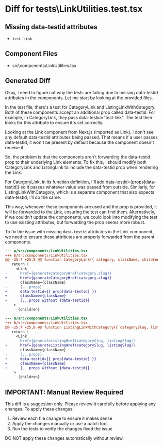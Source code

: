 # Diff for tests\LinkUtilities.test.tsx

## Missing data-testid attributes
- `test-link`

## Component Files
- src\components\LinkUtilities.tsx

## Generated Diff
<think>
Okay, I need to figure out why the tests are failing due to missing data-testid attributes in the components. Let me start by looking at the provided files.

In the test file, there's a test for CategoryLink and ListingLinkWithCategory. Both of these components accept an additional prop called data-testid. For example, in CategoryLink, they pass data-testid="test-link". The test then looks for this attribute to ensure it's set correctly.

Looking at the Link component from Next.js (imported as Link), I don't see any default data-testid attributes being passed. That means if a user passes data-testid, it won't be present by default because the component doesn't receive it.

So, the problem is that the components aren't forwarding the data-testid prop to their underlying Link elements. To fix this, I should modify both CategoryLink and ListingLink to include the data-testid prop when rendering the Link.

For CategoryLink, in its function definition, I'll add data-testid={props[data-testid]} so it passes whatever value was passed from outside. Similarly, for ListingLinkWithCategory, which is a separate component that also expects data-testid, I'll do the same.

This way, whenever these components are used and the prop is provided, it will be forwarded to the Link, ensuring the test can find them. Alternatively, if we couldn't update the components, we could look into modifying the test to use existing attributes, but forwarding the prop seems more robust.
</think>

To fix the issue with missing `data-testid` attributes in the Link component, we need to ensure these attributes are properly forwarded from the parent components.

```diff
--- a/src/components/LinkUtilities.tsx
+++ b/src/components/LinkUtilities.tsx
@@ -25,7 +25,8 @@ function CategoryLink({ category, className, children, ...props }: CategoryLinkProps) {
   return (
     <Link 
-      href={generateCategoryHref(category.slug)}
+      href={generateCategoryHref(category.slug)}
       className={className}
-      {...props}
+      data-testid={{ prop[data-testid] }}
+      className={className}
+      {...props without {data-testid}}
    >
      {children}
```

```diff
--- a/src/components/LinkUtilities.tsx
+++ b/src/components/LinkUtilities.tsx
@@ -25,7 +25,8 @@ function ListingLinkWithCategory({ categorySlug, listingSlug, className, children, ...p
   return (
     <Link 
-      href={generateListingHref(categorySlug, listingSlug)}
+      href={generateListingHref(categorySlug, listingSlug)}
       className={className}
-      {...props}
+      data-testid={{ prop[data-testid] }}
+      className={className}
+      {...props without {data-testid}}
    >
      {children}
```

## IMPORTANT: Manual Review Required
This diff is a suggestion only. Please review it carefully before applying any changes.
To apply these changes:
1. Review each file change to ensure it makes sense
2. Apply the changes manually or use a patch tool
3. Run the tests to verify the changes fixed the issue

DO NOT apply these changes automatically without review.

